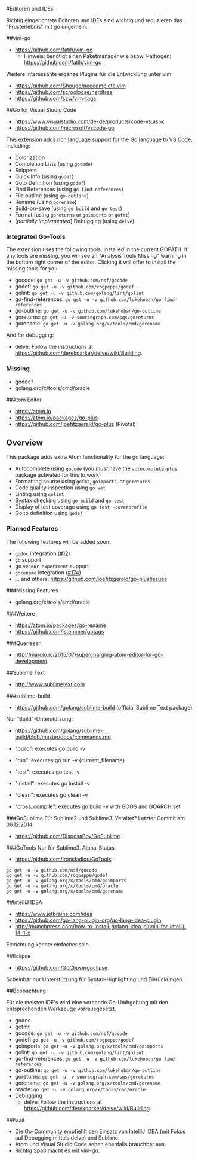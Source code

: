 #Editoren und IDEs

Richtig eingerichtete Editoren und IDEs sind wichtig und reduzieren das "Frusterlebnis" mit go ungemein.

##vim-go

* <https://github.com/fatih/vim-go>
  * Hinweis: benötigt einen Paketmanager wie bspw. Pathogen: <https://github.com/fatih/vim-go>

Weitere Interessante ergänze Plugins für die Entwicklung unter vim

* <https://github.com/Shougo/neocomplete.vim>
* <https://github.com/scrooloose/nerdtree>
* <https://github.com/szw/vim-tags>


##Go for Visual Studio Code

* <https://www.visualstudio.com/de-de/products/code-vs.aspx>
* <https://github.com/microsoft/vscode-go>

This extension adds rich language support for the Go language to VS Code, including:

* Colorization
* Completion Lists (using `gocode`)
* Snippets
* Quick Info (using `godef`)
* Goto Definition (using `godef`)
* Find References (using `go-find-references`)
* File outline (using `go-outline`)
* Rename (using `gorename`)
* Build-on-save (using `go build` and `go test`)
* Format (using `goreturns` or `goimports` or `gofmt`)
* [_partially implemented_] Debugging (using `delve`)


### Integrated Go-Tools

The extension uses the following tools, installed in the current GOPATH.  If
any tools are missing, you will see an "Analysis Tools Missing" warning in the
bottom right corner of the editor.  Clicking it will offer to install the
missing tools for you. 

* gocode: `go get -u -v github.com/nsf/gocode`
* godef: `go get -u -v github.com/rogpeppe/godef`
* golint: `go get -u -v github.com/golang/lint/golint`
* go-find-references: `go get -u -v github.com/lukehoban/go-find-references`
* go-outline: `go get -u -v github.com/lukehoban/go-outline`
* goreturns: `go get -u -v sourcegraph.com/sqs/goreturns`
* gorename: `go get -u -v golang.org/x/tools/cmd/gorename`


And for debugging:

* delve: Follow the instructions at <https://github.com/derekparker/delve/wiki/Building>.

### Missing

* godoc?
* golang.org/x/tools/cmd/oracle


##Atom Editor

* <https://atom.io>
* <https://atom.io/packages/go-plus>
* <https://github.com/joefitzgerald/go-plus> (Pivotal)


## Overview

This package adds extra Atom functionality for the go language:

* Autocomplete using `gocode` (you _must_ have the `autocomplete-plus` package activated for this to work)
* Formatting source using `gofmt`, `goimports`, or `goreturns`
* Code quality inspection using `go vet`
* Linting using `golint`
* Syntax checking using `go build` and `go test`
* Display of test coverage using `go test -coverprofile`
* Go to definition using `godef`

### Planned Features

The following features will be added soon:

* `godoc` integration ([#12](https://github.com/joefitzgerald/go-plus/issues/12))
* `gb` support
* go `vendor experiment` support
* `gorename` integration ([#174](https://github.com/joefitzgerald/go-plus/issues/174))
* ... and others: https://github.com/joefitzgerald/go-plus/issues

###Missing Features

* golang.org/x/tools/cmd/oracle

###Weitere

* <https://atom.io/packages/go-rename>
* <https://github.com/jstemmer/gotags>

###Querlesen

* <http://marcio.io/2015/07/supercharging-atom-editor-for-go-development>


##Sublime Text
* <http://www.sublimetext.com>

###sublime-build
* <https://github.com/golang/sublime-build> (official Sublime Text package)

Nur "Build"-Unterstützung:
* <https://github.com/golang/sublime-build/blob/master/docs/commands.md>

* "build": executes go build -v
* "run": executes go run -v {current_filename}
* "test": executes go test -v
* "install": executes go install -v
* "clean": executes go clean -v
* "cross_compile": executes go build -v with GOOS and GOARCH set

###GoSublime
Für Sublime2 und Sublime3. Veraltet? Letzter Commit am 06.12.2014.
* <https://github.com/DisposaBoy/GoSublime>

###GoTools
Nur für Sublime3. Alpha-Status.
* <https://github.com/ironcladlou/GoTools>

```
go get -u -v github.com/nsf/gocode
go get -u -v github.com/rogpeppe/godef
go get -u -v golang.org/x/tools/cmd/goimports
go get -u -v golang.org/x/tools/cmd/oracle
go get -u -v golang.org/x/tools/cmd/gorename
```

##IntelliJ IDEA
* <https://www.jetbrains.com/idea>
* <https://github.com/go-lang-plugin-org/go-lang-idea-plugin>
* <http://munchpress.com/how-to-install-golang-idea-plugin-for-intellij-14-1-x>

Einrichtung könnte einfacher sein.

##Eclipse
* <https://github.com/GoClipse/goclipse>

Scheinbar nur Unterstützung für Syntax-Highlighting und Einrückungen.


##Beobachtung

Für die meisten IDE's wird eine vorhande Go-Umbgebung mit den entsprechenden Werkzeuge vorrausgesetzt.

* godoc
* gofmt
* gocode: `go get -u -v github.com/nsf/gocode`
* godef: `go get -u -v github.com/rogpeppe/godef`
* goimports: `go get -u -v golang.org/x/tools/cmd/goimports`
* golint: `go get -u -v github.com/golang/lint/golint`
* go-find-references: `go get -u -v github.com/lukehoban/go-find-references`
* go-outline: `go get -u -v github.com/lukehoban/go-outline`
* goreturns: `go get -u -v sourcegraph.com/sqs/goreturns`
* gorename: `go get -u -v golang.org/x/tools/cmd/gorename`
* oracle: `go get -u -v golang.org/x/tools/cmd/oracle`
* Debugging
  * delve: Follow the instructions at https://github.com/derekparker/delve/wiki/Building.


##Fazit

* Die Go-Community empfiehlt den Einsatz von IntelliJ IDEA (mit Fokus auf Debugging mittels delve) und Sublime.
* Atom und Visual Studio Code sehen ebenfalls brauchbar aus.
* Richtig Spaß macht es mit vim-go.
